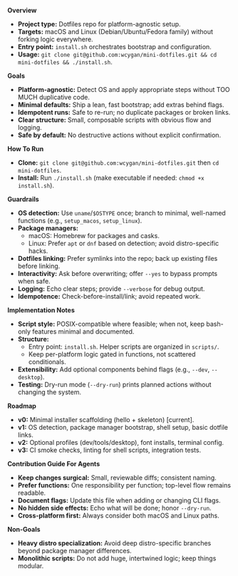 **Overview**
- **Project type:** Dotfiles repo for platform-agnostic setup.
- **Targets:** macOS and Linux (Debian/Ubuntu/Fedora family) without forking logic everywhere.
- **Entry point:** `install.sh` orchestrates bootstrap and configuration.
- **Usage:** `git clone git@github.com:wcygan/mini-dotfiles.git && cd mini-dotfiles && ./install.sh`.

**Goals**
- **Platform-agnostic:** Detect OS and apply appropriate steps without TOO MUCH duplicative code.
- **Minimal defaults:** Ship a lean, fast bootstrap; add extras behind flags.
- **Idempotent runs:** Safe to re-run; no duplicate packages or broken links.
- **Clear structure:** Small, composable scripts with obvious flow and logging.
- **Safe by default:** No destructive actions without explicit confirmation.

**How To Run**
- **Clone:** `git clone git@github.com:wcygan/mini-dotfiles.git` then `cd mini-dotfiles`.
- **Install:** Run `./install.sh` (make executable if needed: `chmod +x install.sh`).

**Guardrails**
- **OS detection:** Use `uname`/`$OSTYPE` once; branch to minimal, well-named functions (e.g., `setup_macos`, `setup_linux`).
- **Package managers:**
  - macOS: Homebrew for packages and casks.
  - Linux: Prefer `apt` or `dnf` based on detection; avoid distro-specific hacks.
- **Dotfiles linking:** Prefer symlinks into the repo; back up existing files before linking.
- **Interactivity:** Ask before overwriting; offer `--yes` to bypass prompts when safe.
- **Logging:** Echo clear steps; provide `--verbose` for debug output.
- **Idempotence:** Check-before-install/link; avoid repeated work.

**Implementation Notes**
- **Script style:** POSIX-compatible where feasible; when not, keep bash-only features minimal and documented.
- **Structure:**
  - Entry point: `install.sh`. Helper scripts are organized in `scripts/`.
  - Keep per-platform logic gated in functions, not scattered conditionals.
- **Extensibility:** Add optional components behind flags (e.g., `--dev`, `--desktop`).
- **Testing:** Dry-run mode (`--dry-run`) prints planned actions without changing the system.

**Roadmap**
- **v0:** Minimal installer scaffolding (hello + skeleton) [current].
- **v1:** OS detection, package manager bootstrap, shell setup, basic dotfile links.
- **v2:** Optional profiles (dev/tools/desktop), font installs, terminal config.
- **v3:** CI smoke checks, linting for shell scripts, integration tests.

**Contribution Guide For Agents**
- **Keep changes surgical:** Small, reviewable diffs; consistent naming.
- **Prefer functions:** One responsibility per function; top-level flow remains readable.
- **Document flags:** Update this file when adding or changing CLI flags.
- **No hidden side effects:** Echo what will be done; honor `--dry-run`.
- **Cross-platform first:** Always consider both macOS and Linux paths.

**Non-Goals**
- **Heavy distro specialization:** Avoid deep distro-specific branches beyond package manager differences.
- **Monolithic scripts:** Do not add huge, intertwined logic; keep things modular.

